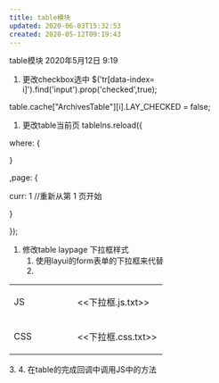 ```yaml
---
title: table模块
updated: 2020-06-03T15:32:53
created: 2020-05-12T09:19:43
---
```


table模块
2020年5月12日
9:19

1.  更改checkbox选中
\$('tr\[data-index= i\]').find('input').prop('checked',true);

table.cache\["ArchivesTable"\]\[i\].LAY_CHECKED = false;
1.  更改table当前页
tableIns.reload({

where: {

}

,page: {

curr: 1 //重新从第 1 页开始

}

});
1.  修改table laypage 下拉框样式
    1.  使用layui的form表单的下拉框来代替
    2.  
<table>
<colgroup>
<col style="width: 41%" />
<col style="width: 58%" />
</colgroup>
<tbody>
<tr class="odd">
<td>JS</td>
<td><p></p>
<p>&lt;&lt;下拉框.js.txt&gt;&gt;</p>
<p></p></td>
</tr>
<tr class="even">
<td>CSS</td>
<td><p></p>
<p>&lt;&lt;下拉框.css.txt&gt;&gt;</p>
<p></p></td>
</tr>
</tbody>
</table>
3.  
4.  在table的完成回调中调用JS中的方法
